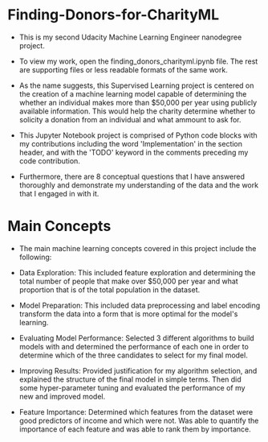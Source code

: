 # Finding-Donors-for-CharityML
- This is my second Udacity Machine Learning Engineer nanodegree project.

- To view my work, open the finding_donors_charityml.ipynb file. The rest are supporting files or less readable formats of the same work.

- As the name suggests, this Supervised Learning project is centered on the creation of a machine learning model capable of determining the whether an individual makes more than $50,000 per year using publicly available information. This would help the charity determine whether to solicity a donation from an individual and what ammount to ask for.

- This Jupyter Notebook project is comprised of Python code blocks with my contributions including the word 'Implementation' in the section header, and with the 'TODO' keyword in the comments preceding my code contribution. 

- Furthermore, there are 8 conceptual questions that I have answered thoroughly and demonstrate my understanding of the data and the work that I engaged in with it.

# Main Concepts
- The main machine learning concepts covered in this project include the following:

- Data Exploration: This included feature exploration and determining the total number of people that make over $50,000 per year and what proportion that is of the total population in the dataset. 
- Model Preparation: This included data preprocessing and label encoding transform the data into a form that is more optimal for the model's learning.
- Evaluating Model Performance: Selected 3 different algorithms to build models with and determined the performance of each one in order to determine which of the three candidates to select for my final model.
- Improving Results: Provided justification for my algorithm selection, and explained the structure of the final model in simple terms. Then did some hyper-parameter tuning and evaluated the performance of my new and improved model.
- Feature Importance: Determined which features from the dataset were good predictors of income and which were not. Was able to quantify the importance of each feature and was able to rank them by importance.

